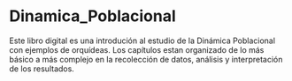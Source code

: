 # Dinamica_Poblacional
  Este libro digital es una introdución al estudio de la Dinámica Poblacional con ejemplos de orquídeas. Los capítulos estan organizado de lo más básico a más complejo en la recolección de datos, análisis y interpretación de los resultados. 
